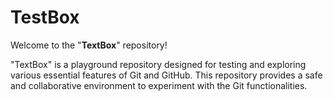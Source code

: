 # TestBox
Welcome to the "**TextBox**" repository!

"TextBox" is a playground repository designed for testing and exploring various essential features of Git and GitHub. This repository provides a safe and collaborative environment to experiment with the Git functionalities.
